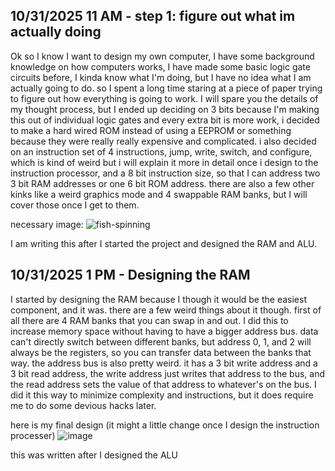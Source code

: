 <!--
  ===================    !!READ THIS NOTICE!!   ====================
  DO NOT edit this file manually. Your changes WILL BE OVERWRITTEN!
  This journal is auto generated and updated by Hack Club Blueprint.
  To edit this file, please edit your journal entries on Blueprint.
  ==================================================================
-->

## 10/31/2025 11 AM - step 1: figure out what im actually doing  

Ok so I know I want to design my own computer, I have some background knowledge on how computers works, I have made some basic logic gate circuits before, I kinda know what I'm doing, but I have no idea what I am actually going to do. so I spent a long time staring at a piece of paper trying to figure out how everything is going to work. I will spare you the details of my thought process, but I ended up deciding on 3 bits because I'm making this out of individual logic gates and every extra bit is more work, i decided to make a hard wired ROM instead of using a EEPROM or something because they were really really expensive and complicated. i also decided on an instruction set of 4 instructions, jump, write, switch, and configure, which is kind of weird but i will explain it more in detail once i design to the instruction processor, and a 8 bit instruction size, so that I can address two 3 bit RAM addresses or one 6 bit ROM address. there are also a few other kinks like a weird graphics mode and 4 swappable RAM banks, but I will cover those once I get to them.

necessary image:
![fish-spinning](https://blueprint.hackclub.com/user-attachments/blobs/proxy/eyJfcmFpbHMiOnsiZGF0YSI6NzA0MywicHVyIjoiYmxvYl9pZCJ9fQ==--dc70b71d9148baaaeae1f6f3538a2a93e02b6b40/fish-spinning.gif)


I am writing this after I started the project and designed the RAM and ALU.   

## 10/31/2025 1 PM - Designing the RAM  

I started by designing the RAM because I though it would be the easiest component, and it was. there are a few weird things about it though. first of all there are 4 RAM banks that you can swap in and out. I did this to increase memory space without having to have a bigger address bus. data can't directly switch between different banks, but address 0, 1, and 2 will always be the registers, so you can transfer data between the banks that way. the address bus is also pretty weird. it has a 3 bit write address and a 3 bit read address, the write address just writes that address to the bus, and the read address sets the value of that address to whatever's on the bus. I did it this way to minimize complexity and instructions, but it does require me to do some devious hacks later.

here is my final design (it might a little change once I design the instruction processer)
![image](https://blueprint.hackclub.com/user-attachments/blobs/proxy/eyJfcmFpbHMiOnsiZGF0YSI6NzEzMiwicHVyIjoiYmxvYl9pZCJ9fQ==--1c2cc9ace83efc93a2524fc5a8ddac51c1621ab3/image.png)

this was written after I designed the ALU  

